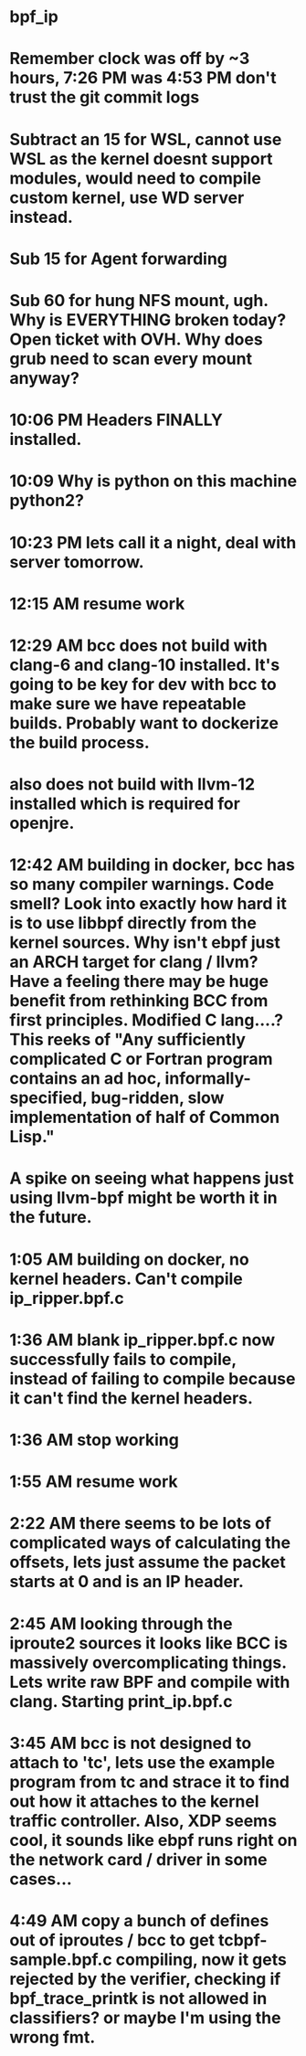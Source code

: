 # bpf_ip

# Remember clock was off by ~3 hours, 7:26 PM was 4:53 PM don't trust the git commit logs
# Subtract an 15 for WSL, cannot use WSL as the kernel doesnt support modules, would need to compile custom kernel, use WD server instead.
# Sub 15 for Agent forwarding
# Sub 60 for hung NFS mount, ugh. Why is EVERYTHING broken today? Open ticket with OVH. Why does grub need to scan every mount anyway?
# 10:06 PM Headers FINALLY installed.
# 10:09 Why is python on this machine python2?
# 10:23 PM lets call it a night, deal with server tomorrow.

# 12:15 AM resume work

# 12:29 AM bcc does not build with clang-6 and clang-10 installed. It's going to be key for dev with bcc to make sure we have repeatable builds. Probably want to dockerize the build process.
#           also does not build with llvm-12 installed which is required for openjre.
# 12:42 AM building in docker, bcc has so many compiler warnings. Code smell? Look into exactly how hard it is to use libbpf directly from the kernel sources. Why isn't ebpf just an ARCH target for clang / llvm? Have a feeling there may be huge benefit from rethinking BCC from first principles. Modified C lang....? This reeks of "Any sufficiently complicated C or Fortran program contains an ad hoc, informally-specified, bug-ridden, slow implementation of half of Common Lisp."
# A spike on seeing what happens just using llvm-bpf might be worth it in the future.
# 1:05 AM building on docker, no kernel headers. Can't compile ip_ripper.bpf.c
# 1:36 AM blank ip_ripper.bpf.c now successfully fails to compile, instead of failing to compile because it can't find the kernel headers.
# 1:36 AM stop working
# 1:55 AM resume work
# 2:22 AM there seems to be lots of complicated ways of calculating the offsets, lets just assume the packet starts at 0 and is an IP header.
# 2:45 AM looking through the iproute2 sources it looks like BCC is massively overcomplicating things. Lets write raw BPF and compile with clang. Starting print_ip.bpf.c
# 3:45 AM bcc is not designed to attach to 'tc', lets use the example program from tc and strace it to find out how it attaches to the kernel traffic controller. Also, XDP seems cool, it sounds like ebpf runs right on the network card / driver in some cases...
# 4:49 AM copy a bunch of defines out of iproutes / bcc to get tcbpf-sample.bpf.c compiling, now it gets rejected by the verifier, checking if bpf_trace_printk is not allowed in classifiers? or maybe I'm using the wrong fmt.






